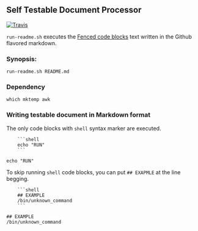 Self Testable Document Processor
----------------------------------------

[![Travis](https://travis-ci.org/unakatsuo/run-readme.md.svg?branch=master)](https://travis-ci.org/unakatsuo/run-readme.md)


``run-readme.sh`` executes the [Fenced code
blocks](https://help.github.com/articles/github-flavored-markdown#fenced-code-blocks)
 text written in the Github flavored markdown.

### Synopsis:

```shell
run-readme.sh README.md
```

### Dependency

```shell
which mktemp awk
```

### Writing testable document in Markdown format

The only code blocks with ``shell`` syntax marker are executed.

```
    ```shell
    echo "RUN"
    ```
```

```shell
echo "RUN"
```

To skip running ``shell`` code blocks, you can put ``## EXAPMLE`` at
the line begging.

```
    ```shell
    ## EXAMPLE
    /bin/unknown_command
    ```
```

```shell
## EXAMPLE
/bin/unknown_command
```
